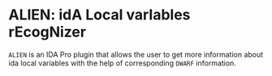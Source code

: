 # ALIEN: idA Local varIables rEcogNizer
`ALIEN` is an IDA Pro plugin that allows the user to get more information about ida local variables with the help of corresponding `DWARF` information.
